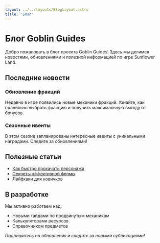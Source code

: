 ```yaml
---
layout: ../../layouts/BlogLayout.astro
title: "Блог"
---
```


# Блог Goblin Guides

Добро пожаловать в блог проекта Goblin Guides! Здесь мы делимся новостями, обновлениями и полезной информацией по игре Sunflower Land.

## Последние новости

### Обновление фракций
Недавно в игре появились новые механики фракций. Узнайте, как правильно выбрать фракцию и получить максимальную выгоду от бонусов.

### Сезонные ивенты
В этом сезоне запланированы интересные ивенты с уникальными наградами. Следите за обновлениями!

## Полезные статьи

- [Как быстро прокачать персонажа](/guides/main/intro)
- [Секреты эффективной фермы](/guides/main/fraction)
- [Лайфхаки для новичков](/guides/lifehack/intro)

## В разработке

Мы активно работаем над:
- Новыми гайдами по продвинутым механикам
- Калькуляторами ресурсов
- Справочником предметов

*Подпишитесь на обновления и следите за новыми публикациями!*
